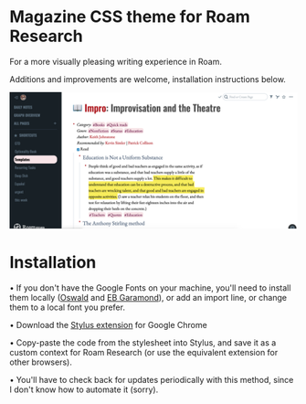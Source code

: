 # Magazine CSS theme for Roam Research

For a more visually pleasing writing experience in Roam.

Additions and improvements are welcome, installation instructions below.

![Screenshot](Screenshot-theme.png)

# Installation

• If you don't have the Google Fonts on your machine, you'll need to install them locally ([Oswald](https://fonts.google.com/specimen/Oswald) and [EB Garamond](https://fonts.google.com/specimen/EB+Garamond)), or add an import line, or change them to a local font you prefer.

• Download the [Stylus extension](https://chrome.google.com/webstore/detail/stylus/clngdbkpkpeebahjckkjfobafhncgmne?hl=en) for Google Chrome

• Copy-paste the code from the stylesheet into Stylus, and save it as a custom context for Roam Research (or use the equivalent extension for other browsers).

• You'll have to check back for updates periodically with this method, since I don't know how to automate it (sorry).
